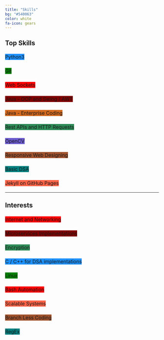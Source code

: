 ```yaml
---
title: "Skills"
bg: "#540063"
color: white
fa-icon: gears
---
```


<!-- Latest compiled and minified CSS -->
<link rel="stylesheet" href="https://maxcdn.bootstrapcdn.com/bootstrap/3.3.7/css/bootstrap.min.css" integrity="sha384-BVYiiSIFeK1dGmJRAkycuHAHRg32OmUcww7on3RYdg4Va+PmSTsz/K68vbdEjh4u" crossorigin="anonymous">

<!-- Optional theme -->
<link rel="stylesheet" href="https://maxcdn.bootstrapcdn.com/bootstrap/3.3.7/css/bootstrap-theme.min.css" integrity="sha384-rHyoN1iRsVXV4nD0JutlnGaslCJuC7uwjduW9SVrLvRYooPp2bWYgmgJQIXwl/Sp" crossorigin="anonymous">

<!-- Latest compiled and minified JavaScript -->
<script src="https://maxcdn.bootstrapcdn.com/bootstrap/3.3.7/js/bootstrap.min.js" integrity="sha384-Tc5IQib027qvyjSMfHjOMaLkfuWVxZxUPnCJA7l2mCWNIpG9mGCD8wGNIcPD7Txa" crossorigin="anonymous"></script>



## **Top Skills**

<div style="line-height: 2; text-align: left;"><p>
<span class="badge" style="background-color: dodgerblue; font-size: medium;">Python3</span>

<span class="badge" style="background-color:green; font-size: medium;">Git</span>

<span class="badge" style="background-color:red; font-size: medium;">Web Sockets</span>

<span class="badge" style="background-color:maroon; font-size: medium;">Java - OOP and Swing / AWT</span>

<span class="badge" style="background-color:chocolate; font-size: medium;">Java - Enterprise Coding</span>

<span class="badge" style="background-color:seagreen; font-size: medium;">Rest APIs and HTTP Requests</span>

<span class="badge" style="background-color:slateblue; font-size: medium;">OpenCV</span>

<span class="badge" style="background-color:sienna; font-size: medium;">Responsive Web Designing</span>

<span class="badge" style="background-color:teal; font-size: medium;">Basic DSA</span>

<span class="badge" style="background-color:tomato; font-size: medium;">Jekyll on GitHub Pages</span>
</p>
</div>

<hr/>

## **Interests**

<div style="line-height: 2; text-align: left;"><p>
<span class="badge" style="background-color: red; font-size: medium;">Internet and Networking</span>

<span class="badge" style="background-color:maroon; font-size: medium;">Microservices Implementations</span>

<span class="badge" style="background-color:seagreen; font-size: medium;">Encryption</span>

<span class="badge" style="background-color:dodgerblue; font-size: medium;">C / C++ for DSA implementations</span>

<span class="badge" style="background-color:green; font-size: medium;">Linux</span>

<span class="badge" style="background-color:red; font-size: medium;">Bash Automation</span>

<span class="badge" style="background-color:tomato; font-size: medium;">Scalable Systems</span>

<span class="badge" style="background-color:sienna; font-size: medium;">Branch Less Coding</span>

<span class="badge" style="background-color:teal; font-size: medium;">RegEx</span>
</p>
</div>
